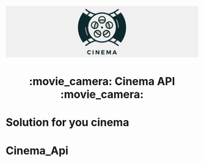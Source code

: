 <h1 align="center">
    <img alt="cinema_logo" src="/.github/cinema_logo.webp">
</h1>

 <h1 align="center"> :movie_camera: Cinema API :movie_camera: </h1>
<h1 aligh="center">Solution for you cinema</h1>

# Cinema_Api
